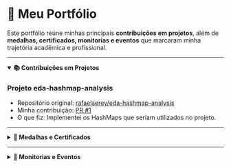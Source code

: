 # 💼 Meu Portfólio

Este portfólio reúne minhas principais **contribuições em projetos**, além de **medalhas, certificados, monitorias e eventos** que marcaram minha trajetória acadêmica e profissional.

---

<details open>
<summary><b>📚 Contribuições em Projetos</b></summary>

### Projeto eda-hashmap-analysis
- Repositório original: [rafaelserey/eda-hashmap-analysis](https://github.com/rafaelserey/eda-hashmap-analysis)  
- Minha contribuição: [PR #1](https://github.com/rafaelserey/eda-hashmap-analysis/pull/1)  
- O que fiz: Implementei os HashMaps que seriam utilizados no projeto.

</details>

---

<details>
<summary><b>🏅 Medalhas e Certificados</b></summary>

- 🏅 Medalha de Ouro no **Concurso Canguru de Matemática Brasil** (2019).
- 🥈 Medalha de Prata no **Concurso Canguru de Matemática Brasil** (2021).
- 🥈 Medalha de Prata na **Olimpíada Paraíbana de Infórmatica (Avançado Jr.)** (2025).
- 🥉 Medalha de Bronze na **Olimpíada Paraíbana de Infórmatica (Iniciação 2)** (2019).
- 🥉 Medalha de Bronze na **Olimpíada Paraíbana de Infórmatica (Iniciação 2)** (2018).
- 📜 Certificado de participação no **Curso Avançado de Estruturas de Dados** (2024).  
- 📜 Certificação em **Algoritmos Competitivos** (2023).

</details>

---

<details>
<summary><b>🎤 Monitorias e Eventos</b></summary>

- 👨‍🏫 Monitor de **Estruturas de Dados** (Universidade ___, 2024).  
- 🏆 2º Lugar no **Hackathon XYZ** (2023).  
- 🎤 Palestrante no **Evento ABC** com o tema *Introdução a Algoritmos Avançados* (2024).  
- 👥 Participação no **Encontro Nacional de Estudantes de Computação** (2022).

</details>
